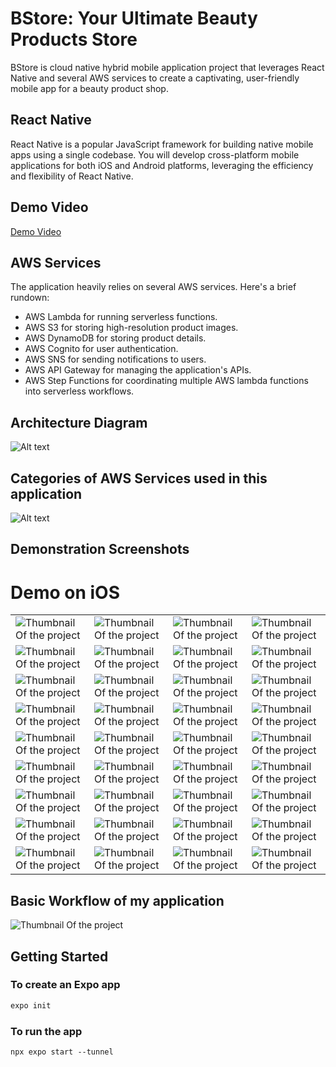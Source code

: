 # BStore: Your Ultimate Beauty Products Store


BStore is cloud native hybrid mobile application project that leverages React Native and several AWS services to create a captivating, user-friendly mobile app for a beauty product shop.

## React Native
React Native is a popular JavaScript framework for building native mobile apps using a single codebase. You will develop cross-platform mobile applications for both iOS and Android platforms, leveraging the efficiency and flexibility of React Native.

## Demo Video
[Demo Video](https://drive.google.com/file/d/1UhetrT4QObIRJGgQIatmlh3aJZUU_C-f/view?usp=sharing)

## AWS Services
The application heavily relies on several AWS services. Here's a brief rundown:

- AWS Lambda for running serverless functions.
- AWS S3 for storing high-resolution product images.
- AWS DynamoDB for storing product details.
- AWS Cognito for user authentication.
- AWS SNS for sending notifications to users.
- AWS API Gateway for managing the application's APIs.
- AWS Step Functions for coordinating multiple AWS lambda functions into serverless workflows.

## Architecture Diagram

![Alt text](architecture.png)

## Categories of AWS Services used in this application
![Alt text](./Screenshots/UsedServices.png)


## Demonstration Screenshots

# Demo on iOS

|   |   |   |   |
|---|---|---|---|
| ![Thumbnail Of the project](./Screenshots/1.jpg) | ![Thumbnail Of the project](./Screenshots/2.jpg) | ![Thumbnail Of the project](./Screenshots/3.jpg) | ![Thumbnail Of the project](./Screenshots/4.jpg) |
| ![Thumbnail Of the project](./Screenshots/5.jpg) | ![Thumbnail Of the project](./Screenshots/6.jpg) | ![Thumbnail Of the project](./Screenshots/7.jpg) | ![Thumbnail Of the project](./Screenshots/8.jpg) |
| ![Thumbnail Of the project](./Screenshots/9.jpg) | ![Thumbnail Of the project](./Screenshots/10.jpg) | ![Thumbnail Of the project](./Screenshots/11.jpg) | ![Thumbnail Of the project](./Screenshots/12.jpg) |
| ![Thumbnail Of the project](./Screenshots/13.jpg) | ![Thumbnail Of the project](./Screenshots/14.jpg) | ![Thumbnail Of the project](./Screenshots/15.jpg) | ![Thumbnail Of the project](./Screenshots/16.jpg) |
| ![Thumbnail Of the project](./Screenshots/17.jpg) | ![Thumbnail Of the project](./Screenshots/18.jpg) | ![Thumbnail Of the project](./Screenshots/19.jpg) | ![Thumbnail Of the project](./Screenshots/20.jpg) |
| ![Thumbnail Of the project](./Screenshots/21.jpg) | ![Thumbnail Of the project](./Screenshots/22.jpg) | ![Thumbnail Of the project](./Screenshots/23.jpg) | ![Thumbnail Of the project](./Screenshots/24.jpg) |
| ![Thumbnail Of the project](./Screenshots/25.jpg) | ![Thumbnail Of the project](./Screenshots/26.jpg) | ![Thumbnail Of the project](./Screenshots/27.jpg) | ![Thumbnail Of the project](./Screenshots/28.jpg) |
| ![Thumbnail Of the project](./Screenshots/29.jpg) | ![Thumbnail Of the project](./Screenshots/30.jpg) | ![Thumbnail Of the project](./Screenshots/31.jpg) | ![Thumbnail Of the project](./Screenshots/32.jpg) |
| ![Thumbnail Of the project](./Screenshots/33.jpg) | ![Thumbnail Of the project](./Screenshots/34.jpg) | ![Thumbnail Of the project](./Screenshots/35.jpg) | ![Thumbnail Of the project](./Screenshots/36.jpg) |


## Basic Workflow of my application

![Thumbnail Of the project](./Screenshots/workflow.png)

## Getting Started

### To create an Expo app

```bash
expo init
```
### To run the app
```
npx expo start --tunnel

